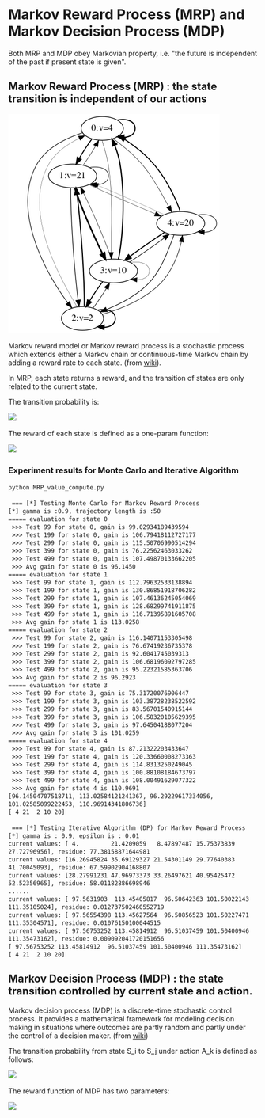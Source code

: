 # Markov Reward Process (MRP) and Markov Decision Process (MDP)

Both MRP and MDP obey Markovian property, i.e. "the future is independent of the past if present state is given".

## Markov Reward Process (MRP) : the state transition is independent of our actions

![mrp_example](./trans.png)

Markov reward model or Markov reward process is a stochastic process which extends either a Markov chain or continuous-time Markov chain by adding a reward rate to each state. (from [wiki](https://en.wikipedia.org/wiki/Markov_reward_model)).

In MRP, each state returns a reward, and the transition of states are only related to the current state.

The transition probability is:

<img src="http://latex.codecogs.com/gif.latex?P(s_{t+1} = S_j | s_t = S_i) ">

The reward of each state is defined as a one-param function:

<img src="http://latex.codecogs.com/gif.latex?R(s_t = S_i) = E[r_t | s_t = S_i]">

### Experiment results for Monte Carlo and Iterative Algorithm

```
python MRP_value_compute.py

 === [*] Testing Monte Carlo for Markov Reward Process
[*] gamma is :0.9, trajectory length is :50
===== evaluation for state 0
 >>> Test 99 for state 0, gain is 99.02934189439594
 >>> Test 199 for state 0, gain is 106.79418112727177
 >>> Test 299 for state 0, gain is 115.50706990514294
 >>> Test 399 for state 0, gain is 76.22562463033262
 >>> Test 499 for state 0, gain is 107.49870133662205
 >>> Avg gain for state 0 is 96.1450
===== evaluation for state 1
 >>> Test 99 for state 1, gain is 112.79632533138894
 >>> Test 199 for state 1, gain is 130.86851918706282
 >>> Test 299 for state 1, gain is 107.46136245054069
 >>> Test 399 for state 1, gain is 128.68299741911875
 >>> Test 499 for state 1, gain is 116.71395891605708
 >>> Avg gain for state 1 is 113.0258
===== evaluation for state 2
 >>> Test 99 for state 2, gain is 116.14071153305498
 >>> Test 199 for state 2, gain is 76.67419236735378
 >>> Test 299 for state 2, gain is 92.6041745039313
 >>> Test 399 for state 2, gain is 106.68196092797285
 >>> Test 499 for state 2, gain is 95.22321585363706
 >>> Avg gain for state 2 is 96.2923
===== evaluation for state 3
 >>> Test 99 for state 3, gain is 75.31720076906447
 >>> Test 199 for state 3, gain is 103.38728238522592
 >>> Test 299 for state 3, gain is 83.56701540915144
 >>> Test 399 for state 3, gain is 106.50320105629395
 >>> Test 499 for state 3, gain is 97.64504188077204
 >>> Avg gain for state 3 is 101.0259
===== evaluation for state 4
 >>> Test 99 for state 4, gain is 87.21322203433647
 >>> Test 199 for state 4, gain is 120.33660008273363
 >>> Test 299 for state 4, gain is 114.8313250249045
 >>> Test 399 for state 4, gain is 100.88108184673797
 >>> Test 499 for state 4, gain is 108.00491629077322
 >>> Avg gain for state 4 is 110.9691
[96.14504707518711, 113.02584121241367, 96.29229617334056, 101.02585099222453, 110.96914341806736]
[ 4 21  2 10 20]

 === [*] Testing Iterative Algorithm (DP) for Markov Reward Process
[*] gamma is : 0.9, epsilon is : 0.01
current values: [ 4.         21.4209059   8.47897487 15.75373839 27.72796956], residue: 77.38158871644981
current values: [16.26945824 35.69129327 21.54301149 29.77640383 41.70045093], residue: 67.59902904168807
current values: [28.27991231 47.96973373 33.26497621 40.95425472 52.52356965], residue: 58.01182886698946
......
current values: [ 97.5631903  113.45405817  96.50642363 101.50022143 111.35105024], residue: 0.012737502460552719
current values: [ 97.56554398 113.45627564  96.50856523 101.50227471 111.35304571], residue: 0.01076150100044515
current values: [ 97.56753252 113.45814912  96.51037459 101.50400946 111.35473162], residue: 0.009092041720151656
[ 97.56753252 113.45814912  96.51037459 101.50400946 111.35473162]
[ 4 21  2 10 20]
```

## Markov Decision Process (MDP) : the state transition controlled by current state and action.

Markov decision process (MDP) is a discrete-time stochastic control process. It provides a mathematical framework for modeling decision making in situations where outcomes are partly random and partly under the control of a decision maker. (from [wiki](https://en.wikipedia.org/wiki/Markov_decision_process)) 

The transition probability from state S_i to S_j under action A_k is defined as follows:

<img src="http://latex.codecogs.com/gif.latex?P(s_{t+1} = S_j | s_t = S_i, a_t = A_k) ">

The reward function of MDP has two parameters:

<img src="http://latex.codecogs.com/gif.latex?R(s_t = S_i, a = A_k) = E[r_{t+1} | s_t = S_i, a = A_k]">

